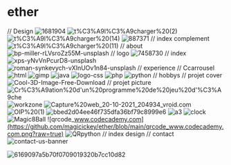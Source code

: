 # ether
// Design
![1681904](https://github.com/magicickey/ether/blob/main/1681904.jpg?raw=true)
![t%C3%A9l%C3%A9charger%20(2)](https://github.com/magicickey/ether/blob/main/t%C3%A9l%C3%A9charger%20(2).jpg?raw=true)
![t%C3%A9l%C3%A9charger%20(14)](https://github.com/magicickey/ether/blob/main/t%C3%A9l%C3%A9charger%20(14).jpg?raw=true)
![887371](https://github.com/magicickey/ether/blob/main/887371.jpg?raw=true)
// index complement
![t%C3%A9l%C3%A9charger%20(11)](https://github.com/magicickey/ether/blob/main/t%C3%A9l%C3%A9charger%20(11).jpg?raw=true)
// about 
![bp-miller-rLVsroZz55M-unsplash](https://github.com/magicickey/ether/blob/main/bp-miller-rLVsroZz55M-unsplash.jpg?raw=true)
// logo 
![7458730](https://github.com/magicickey/ether/blob/main/7458730.png?raw=true)
// index
![xps-yNvVnPcurD8-unsplash](https://github.com/magicickey/ether/blob/main/xps-yNvVnPcurD8-unsplash.jpg?raw=true)
![roman-synkevych-vXInUOv1n84-unsplash](https://github.com/magicickey/ether/blob/main/roman-synkevych-vXInUOv1n84-unsplash.jpg?raw=true)
// experience // Ccarrousel
![html](https://github.com/magicickey/ether/blob/main/html.png?raw=true)
![gimp](https://github.com/magicickey/ether/blob/main/gimp.png?raw=true)
![java](https://github.com/magicickey/ether/blob/main/java.png?raw=true)
![logo-css](https://github.com/magicickey/ether/blob/main/logo-css.webp?raw=true)
![php](https://github.com/magicickey/ether/blob/main/php.jpg?raw=true)
![python](https://github.com/magicickey/ether/blob/main/python.jpg?raw=true)
// hobbys
// projet cover
![Cool-3D-Image-Free-Download](https://github.com/magicickey/ether/blob/main/Cool-3D-Image-Free-Download.jpg?raw=true)
// projet picture
![Cr%C3%A9ation%20d'un%20programme%20de%20jeu%20d'%C3%A9che](https://github.com/magicickey/ether/blob/main/Cr%C3%A9ation%20d'un%20programme%20de%20jeu%20d'%C3%A9chec.png?raw=true)
![workzone](https://github.com/magicickey/ether/blob/main/workzone.jpeg?raw=true)
![Capture%20web_20-10-2021_204934_vroid.com](https://github.com/magicickey/ether/blob/main/Capture%20web_20-10-2021_204934_vroid.com.jpeg?raw=true)
![OIP%20(1)](https://github.com/magicickey/ether/blob/main/OIP%20(1).jfif?raw=true)
![bbed2d04ee46f735dfa36bf79c8999e6](https://github.com/magicickey/ether/blob/main/bbed2d04ee46f735dfa36bf79c8999e6.jpg?raw=true)
![a3](https://github.com/magicickey/ether/blob/main/a3.jpeg?raw=true)
![clock](https://github.com/magicickey/ether/blob/main/clock.jfif?raw=true)
![Magic8Ball](https://github.com/magicickey/ether/blob/main/Magic8Ball.jpeg?raw=true)
![qrcode_www.codecademy.com](https://github.com/magicickey/ether/blob/main/qrcode_www.codecademy.com.png?raw=true)
![QRpython](https://github.com/magicickey/ether/blob/main/QRpython.jpeg?raw+true)
// index design
// contact 
![contact-us-banner](https://github.com/magicickey/ether/blob/main/contact-us-banner.png?raw=true)


![6169097a5b70f0709019320b7cc10d82](https://github.com/magicickey/ether/blob/main/6169097a5b70f0709019320b7cc10d82.webp?raw=true)
